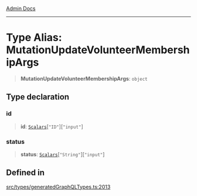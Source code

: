 [Admin Docs](/)

***

# Type Alias: MutationUpdateVolunteerMembershipArgs

> **MutationUpdateVolunteerMembershipArgs**: `object`

## Type declaration

### id

> **id**: [`Scalars`](Scalars.md)\[`"ID"`\]\[`"input"`\]

### status

> **status**: [`Scalars`](Scalars.md)\[`"String"`\]\[`"input"`\]

## Defined in

[src/types/generatedGraphQLTypes.ts:2013](https://github.com/Suyash878/talawa-api/blob/cfd688207611ba245c99edd8dbaccb2cdbf6a043/src/types/generatedGraphQLTypes.ts#L2013)
